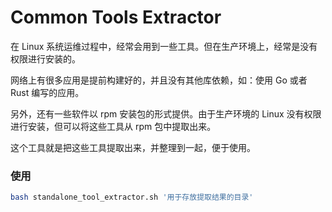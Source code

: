 # Common Tools Extractor
在 Linux 系统运维过程中，经常会用到一些工具。但在生产环境上，经常是没有权限进行安装的。

网络上有很多应用是提前构建好的，并且没有其他库依赖，如：使用 Go 或者 Rust 编写的应用。

另外，还有一些软件以 rpm 安装包的形式提供。由于生产环境的 Linux 没有权限进行安装，但可以将这些工具从 rpm 包中提取出来。

这个工具就是把这些工具提取出来，并整理到一起，便于使用。



### 使用

```bash
bash standalone_tool_extractor.sh '用于存放提取结果的目录'
```

